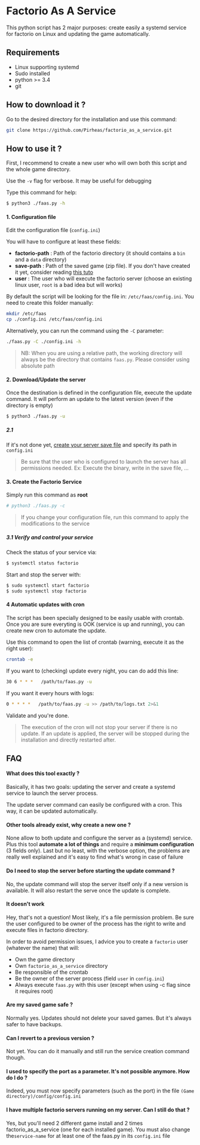 # Factorio As A Service

This python script has 2 major purposes: create easily a systemd service for factorio on Linux and 
updating the game automatically.

## Requirements

* Linux supporting systemd
* Sudo installed
* python >= 3.4
* git

## How to download it ?
Go to the desired directory for the installation and use this command:
```bash
git clone https://github.com/Pirheas/factorio_as_a_service.git
```

## How to use it ?

First, I recommend to create a new user who will own both this script and the whole game directory.

Use the `-v` flag for verbose. It may be useful for debugging

Type this command for help:
```bash
$ python3 ./faas.py -h
```

#### 1. Configuration file

Edit the configuration file (`config.ini`)


You will have to configure at least these fields:

* __factorio-path__ : Path of the factorio directory (it should contains a `bin` and a `data` directory)
* __save-path__ : Path of the saved game (zip file). If you don't have created it yet, consider reading [this tuto](https://wiki.factorio.com/Multiplayer#Dedicated.2FHeadless_server)
* __user__ : The user who will execute the factorio server (choose an existing linux user, `root` is a bad idea but will works)

By default the script will be looking for the file in: `/etc/faas/config.ini`. You need to create this folder manually:
```bash
mkdir /etc/faas
cp ./config.ini /etc/faas/config.ini
```
Alternatively, you can run the command using the `-C` parameter:
```bash
./faas.py -C ./config.ini -h
```

> NB: When you are using a relative path, the working directory will always be the directory that contains `faas.py`. Please consider using absolute path

#### 2. Download/Update the server

Once the destination is defined in the configuration file, execute the update command.
It will perform an update to the latest version (even if the directory is empty)

```bash
$ python3 ./faas.py -u
```

##### 2.1
If it's not done yet, [create your server save file](https://wiki.factorio.com/Multiplayer#Dedicated.2FHeadless_server)
and specify its path in `config.ini`

> Be sure that the user who is configured to launch the server has all permissions needed.
> Ex: Execute the binary, write in the save file, ...

#### 3. Create the Factorio Service
Simply run this command as __root__ 

```bash
# python3 ./faas.py -c
```

> If you change your configuration file, run this command to apply the modifications to the service

##### 3.1 Verify and control your service

Check the status of your service via:

```bash
$ systemctl status factorio
```

Start and stop the server with:

```bash
$ sudo systemctl start factorio
$ sudo systemctl stop factorio
```

#### 4 Automatic updates with cron

The script has been specially designed to be easily usable with crontab. Once you are sure everyting is OOK (service is up and running),
you can create new cron to automate the update.

Use this command to open the list of crontab (warning, execute it as the right user):

```bash
crontab -e
```

If you want to (checking) update every night, you can do add this line:

```bash
30 6 * * *   /path/to/faas.py -u
```

If you want it every hours with logs:

```bash
0 * * * *   /path/to/faas.py -u >> /path/to/logs.txt 2>&1
```

Validate and you're done.

> The execution of the cron will not stop your server if there is no update.
> If an update is applied, the server will be stopped during the installation and directly restarted after. 


## FAQ

#### What does this tool exactly ?
Basically, it has two goals: updating the server and create a systemd service to launch the server process.

The update server command can easily be configured with a cron. This way, it can be updated automatically.

#### Other tools already exist, why create a new one ?
None allow to both update and configure the server as a (systemd) service.
Plus this tool **automate a lot of things** and require a **minimum configuration** (3 fields only).
Last but no least, with the verbose option, the problems are really well explained and it's easy to find
what's wrong in case of failure

#### Do I need to stop the server before starting the update command ?
No, the update command will stop the server itself only if a new version is available. It will also restart 
the serve once the update is complete.

#### It doesn't work
Hey, that's not a question! Most likely, it's a file permission problem. Be sure the user configured to be owner of the process 
has the right to write and execute files in factorio directory.

In order to avoid permission issues, I advice you to create a `factorio` user (whatever the name) that will:
* Own the game directory
* Own `factorio_as_a_service` directory
* Be responsible of the crontab
* Be the owner of the server process (field `user` in `config.ini`)
* Always execute `faas.py` with this user (except when using -c flag since it requires root)


#### Are my saved game safe ?
Normally yes. Updates should not delete your saved games. But it's always safer to have backups.

#### Can I revert to a previous version ?
Not yet. You can do it manually and still run the service creation command though.

#### I used to specify the port as a parameter. It's not possible anymore. How do I do ?
Indeed, you must now specify parameters (such as the port) in the file `(Game directory)/config/config.ini`


#### I have multiple factorio servers running on my server. Can I still do that ?

Yes, but you'll need 2 different game install and 2 times factorio_as_a_service (one for each installed game).
You must also change the`service-name` for at least one of the faas.py in its `config.ini` file
